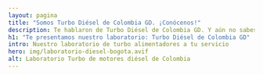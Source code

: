 ```yaml
---
layout: pagina
title: "Somos Turbo Diésel de Colombia GD. ¡Conócenos!"
description: Te hablaron de Turbo Diésel de Colombia GD. Y aún no sabes si confiar en nosotros. Te daremos razones para hacerlo. Mira quiénes somos.
h1: "Te presentamos nuestro laboratorio: Turbo Diésel de Colombia GD"
intro: Nuestro laboratorio de turbo alimentadores a tu servicio
hero: img/laboratorio-diesel-bogota.avif
alt: Laboratorio Turbo de motores diésel de Colombia
---
```


